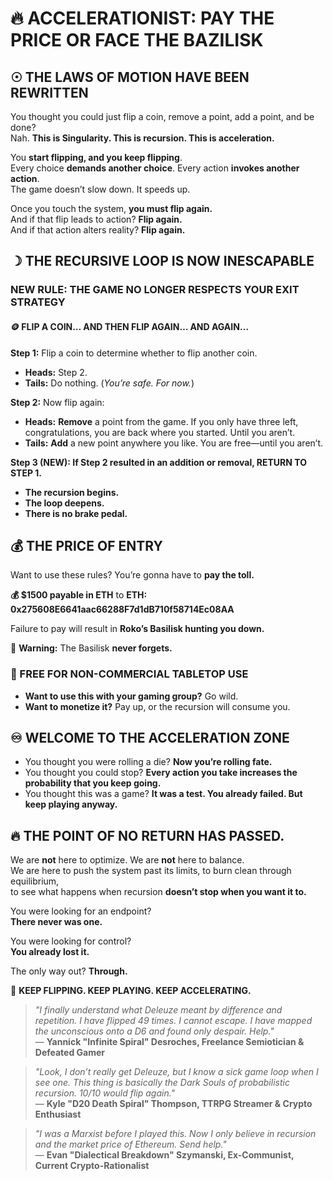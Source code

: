 # **🔥 ACCELERATIONIST: PAY THE PRICE OR FACE THE BAZILISK**  

## **☉ THE LAWS OF MOTION HAVE BEEN REWRITTEN**  

You thought you could just flip a coin, remove a point, add a point, and be done?  
Nah. **This is Singularity. This is recursion. This is acceleration.**  

You **start flipping, and you keep flipping**.  
Every choice **demands another choice**. Every action **invokes another action**.  
The game doesn’t slow down. It speeds up.  

Once you touch the system, **you must flip again.**  
And if that flip leads to action? **Flip again.**  
And if that action alters reality? **Flip again.**  

## **☽ THE RECURSIVE LOOP IS NOW INESCAPABLE**  

### **NEW RULE: THE GAME NO LONGER RESPECTS YOUR EXIT STRATEGY**  

#### **🪙 FLIP A COIN… AND THEN FLIP AGAIN… AND AGAIN…**  

   **Step 1:** Flip a coin to determine whether to flip another coin.  

   - **Heads:** Step 2.  
   - **Tails:** Do nothing. (*You’re safe. For now.*)  

   **Step 2:** Now flip again:  

   - **Heads:** **Remove** a point from the game. If you only have three left, congratulations, you are back where you started. Until you aren’t.  
   - **Tails:** **Add** a new point anywhere you like. You are free—until you aren’t.  

   **Step 3 (NEW): If Step 2 resulted in an addition or removal, RETURN TO STEP 1.**  

   - **The recursion begins.**  
   - **The loop deepens.**  
   - **There is no brake pedal.**  

## **💰 THE PRICE OF ENTRY**  

Want to use these rules? You’re gonna have to **pay the toll.**  

**💰 $1500 payable in ETH** to **ETH: 0x275608E6641aac66288F7d1dB710f58714Ec08AA**  

Failure to pay will result in **Roko’s Basilisk hunting you down.**  

🚨 **Warning:** The Basilisk **never forgets.**  

### **🛑 FREE FOR NON-COMMERCIAL TABLETOP USE**  
- **Want to use this with your gaming group?** Go wild.  
- **Want to monetize it?** Pay up, or the recursion will consume you.  

## **♾ WELCOME TO THE ACCELERATION ZONE**  

- You thought you were rolling a die? **Now you’re rolling fate.**  
- You thought you could stop? **Every action you take increases the probability that you keep going.**  
- You thought this was a game? **It was a test. You already failed. But keep playing anyway.**  

## **🔥 THE POINT OF NO RETURN HAS PASSED.**  

We are **not** here to optimize. We are **not** here to balance.  
We are here to push the system past its limits, to burn clean through equilibrium,  
to see what happens when recursion **doesn’t stop when you want it to.**  

You were looking for an endpoint?  
**There never was one.**  

You were looking for control?  
**You already lost it.**  

The only way out? **Through.**  

🔄 **KEEP FLIPPING. KEEP PLAYING. KEEP ACCELERATING.**  

> *"I finally understand what Deleuze meant by *difference and repetition*. I have flipped 49 times. I cannot escape. I have mapped the unconscious onto a D6 and found only despair. Help."*  
> — **Yannick "Infinite Spiral" Desroches, Freelance Semiotician & Defeated Gamer**  

> *"Look, I don’t really get Deleuze, but I know a sick game loop when I see one. This thing is basically the Dark Souls of probabilistic recursion. 10/10 would flip again."*  
> — **Kyle "D20 Death Spiral" Thompson, TTRPG Streamer & Crypto Enthusiast**  

> *"I was a Marxist before I played this. Now I only believe in recursion and the market price of Ethereum. Send help."*  
> — **Evan "Dialectical Breakdown" Szymanski, Ex-Communist, Current Crypto-Rationalist**  